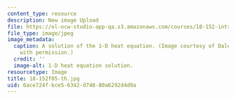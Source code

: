 ```yaml
---
content_type: resource
description: New image Upload
file: https://ol-ocw-studio-app-qa.s3.amazonaws.com/courses/18-152-introduction-to-partial-differential-equations-fall-2005/6ace724fbce56342d74880a6292d4d0a_18-152f05-th.jpg
file_type: image/jpeg
image_metadata:
  caption: A solution of the 1-D heat equation. (Image courtesy of Dale Winter. Used
    with permission.)
  credit: ''
  image-alt: 1-D heat equation solution.
resourcetype: Image
title: 18-152f05-th.jpg
uid: 6ace724f-bce5-6342-d748-80a6292d4d0a
---
```


